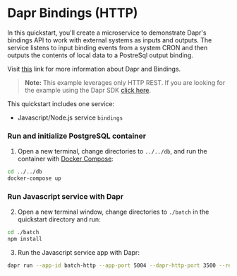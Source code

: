 # Dapr Bindings (HTTP)

In this quickstart, you'll create a microservice to demonstrate Dapr's bindings API to work with external systems as inputs and outputs. The service listens to input binding events from a system CRON and then outputs the contents of local data to a PostreSql output binding. 

Visit [this](https://docs.dapr.io/developing-applications/building-blocks/bindings/) link for more information about Dapr and Bindings.

> **Note:** This example leverages only HTTP REST.  If you are looking for the example using the Dapr SDK [click here](../sdk).

This quickstart includes one service:
 
- Javascript/Node.js service `bindings`

### Run and initialize PostgreSQL container

1. Open a new terminal, change directories to `../../db`, and run the container with [Docker Compose](https://docs.docker.com/compose/): 

<!-- STEP
name: Run and initialize PostgreSQL container
expected_return_code:
background: true
sleep: 60
timeout_seconds: 120
-->

```bash
cd ../../db
docker-compose up
```

<!-- END_STEP -->

### Run Javascript service with Dapr

2. Open a new terminal window, change directories to `./batch` in the quickstart directory and run: 

<!-- STEP
name: Install Javascript dependencies
-->

```bash
cd ./batch
npm install
```

<!-- END_STEP -->
3. Run the Javascript service app with Dapr: 

<!-- STEP
name: Run batch-http service
working_dir: ./batch
expected_stdout_lines:
  - '== APP == insert into orders (orderid, customer, price) values (1, ''John Smith'', 100.32)'
  - '== APP == insert into orders (orderid, customer, price) values (2, ''Jane Bond'', 15.4)'
  - '== APP == insert into orders (orderid, customer, price) values (3, ''Tony James'', 35.56)'
  - '== APP == Finished processing batch'
expected_stderr_lines:
output_match_mode: substring
sleep: 11
timeout_seconds: 30
-->
    
```bash
dapr run --app-id batch-http --app-port 5004 --dapr-http-port 3500 --resources-path ../../../components -- node index.js
```

<!-- END_STEP -->

